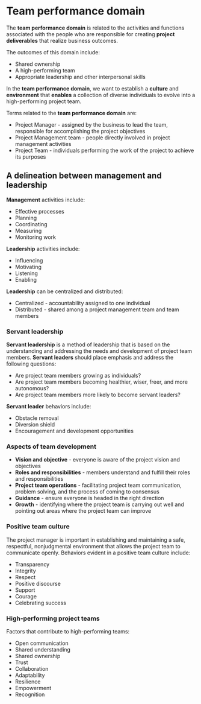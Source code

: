 # Team performance domain

The **team performance domain** is related to the activities and functions
associated with the people who are responsible for creating
**project deliverables** that realize business outcomes.

The outcomes of this domain include:

* Shared ownership
* A high-performing team
* Appropriate leadership and other interpersonal skills

In the **team performance domain**, we want to establish a **culture** and
**environment** that **enables** a collection of diverse individuals to evolve
into a high-performing project team.

Terms related to the **team performance domain** are:

* Project Manager - assigned by the business to lead the team, responsible for
accomplishing the project objectives
* Project Management team - people directly involved in project management
activities
* Project Team - individuals performing the work of the project to achieve its
purposes

## A delineation between management and leadership

**Management** activities include:

* Effective processes
* Planning
* Coordinating
* Measuring
* Monitoring work

**Leadership** activities include:

* Influencing
* Motivating
* Listening
* Enabling

**Leadership** can be centralized and distributed:

* Centralized - accountability assigned to one individual
* Distributed - shared among a project management team and team members

### Servant leadership

**Servant leadership** is a method of leadership that is based on the
understanding and addressing the needs and development of project team members.
**Servant leaders** should place emphasis and address the following questions:

* Are project team members growing as individuals?
* Are project team members becoming healthier, wiser, freer, and more
autonomous?
* Are project team members more likely to become servant leaders?

**Servant leader** behaviors include:

* Obstacle removal
* Diversion shield
* Encouragement and development opportunities

### Aspects of team development

* **Vision and objective** - everyone is aware of the project vision and
objectives
* **Roles and responsibilities** - members understand and fulfill their roles
and responsibilities
* **Project team operations** - facilitating project team communication, problem
solving, and the process of coming to consensus
* **Guidance** - ensure everyone is headed in the right direction
* **Growth** - identifying where the project team is carrying out well and
pointing out areas where the project team can improve

### Positive team culture

The project manager is important in establishing and maintaining a safe,
respectful, nonjudgmental environment that allows the project team to
communicate openly. Behaviors evident in a positive team culture include:

* Transparency
* Integrity
* Respect
* Positive discourse
* Support
* Courage
* Celebrating success

### High-performing project teams

Factors that contribute to high-performing teams:

* Open communication
* Shared understanding
* Shared ownership
* Trust
* Collaboration
* Adaptability
* Resilience
* Empowerment
* Recognition
